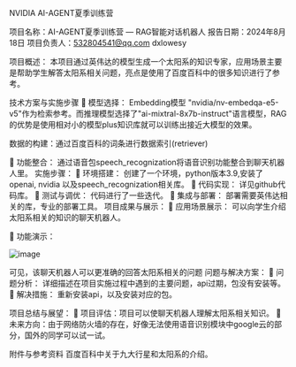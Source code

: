 NVIDIA AI-AGENT夏季训练营

项目名称：AI-AGENT夏季训练营 — RAG智能对话机器人
报告日期：2024年8月18日
项目负责人：532804541@qq.com dxlowesy

项目概述：
本项目通过英伟达的模型生成一个太阳系的知识专家，应用场景主要是帮助学生解答太阳系相关问题，亮点是使用了百度百科中的很多知识进行了参考。

技术方案与实施步骤
	模型选择：
Embedding模型  "nvidia/nv-embedqa-e5-v5"作为检索参考。而推理模型选择了"ai-mixtral-8x7b-instruct"语言模型，RAG的优势是使用相对小的模型plus知识库就可以训练出接近大模型的效果。


数据的构建：通过百度百科的词条进行数据索引(retriever)

	功能整合：  通过语音包speech_recognization将语音识别功能整合到聊天机器人里。
实施步骤：
	环境搭建： 创建了一个环境，python版本3.9,安装了openai, nvidia 以及speech_recognization相关库。
	代码实现： 详见github代码库。
	测试与调优： 代码进行了一些迭代。
	集成与部署： 部署需要英伟达相关的库，专业的部署工具。
项目成果与展示：
	应用场景展示： 
可以向学生介绍太阳系相关的知识的聊天机器人。

	功能演示： 

![image](https://github.com/user-attachments/assets/c1c0781a-d3c3-4b22-b970-ee1bf7133e39)

可见，该聊天机器人可以更准确的回答太阳系相关的问题
问题与解决方案：
	问题分析： 详细描述在项目实施过程中遇到的主要问题，api过期，包没有安装等。
	解决措施： 重新安装api，以及安装对应的包。

项目总结与展望：
	项目评估：项目可以使聊天机器人理解太阳系相关知识。
	未来方向：由于网络防火墙的存在，好像无法使用语音识别模块中google云的部分，国外的同学可以试一试。


附件与参考资料
百度百科中关于九大行星和太阳系的介绍。




